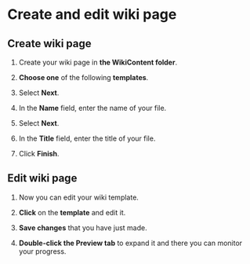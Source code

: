 # **Create and edit wiki page**

## **Create wiki page**

1. Create your wiki page in **the WikiContent folder**.

2. **Choose one** of the following **templates**.

3. Select **Next**.

4. In the **Name** field, enter the name of your file.

5. Select **Next**.

6. In the **Title** field, enter the title of your file.

7. Click **Finish**.

## **Edit wiki page**

1. Now you can edit your wiki template.

2. **Click** on the **template** and edit it.

3. **Save changes** that you have just made.

4. **Double-click the Preview tab** to expand it and there you can monitor your progress.
